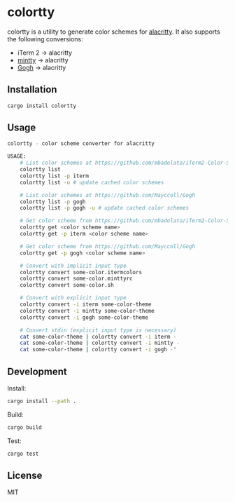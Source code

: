 # colortty

colortty is a utility to generate color schemes for [alacritty](https://github.com/jwilm/alacritty). It also supports the following conversions:

- iTerm 2 -> alacritty
- [mintty](https://github.com/mintty/mintty) -> alacritty
- [Gogh](https://github.com/Mayccoll/Gogh) -> alacritty

## Installation

```sh
cargo install colortty
```

## Usage

```sh
colortty - color scheme converter for alacritty

USAGE:
    # List color schemes at https://github.com/mbadolato/iTerm2-Color-Schemes
    colortty list
    colortty list -p iterm
    colortty list -u # update cached color schemes

    # List color schemes at https://github.com/Mayccoll/Gogh
    colortty list -p gogh
    colortty list -p gogh -u # update cached color schemes

    # Get color scheme from https://github.com/mbadolato/iTerm2-Color-Schemes
    colortty get <color scheme name>
    colortty get -p iterm <color scheme name>

    # Get color scheme from https://github.com/Mayccoll/Gogh
    colortty get -p gogh <color scheme name>

    # Convert with implicit input type
    colortty convert some-color.itermcolors
    colortty convert some-color.minttyrc
    colortty convert some-color.sh

    # Convert with explicit input type
    colortty convert -i iterm some-color-theme
    colortty convert -i mintty some-color-theme
    colortty convert -i gogh some-color-theme

    # Convert stdin (explicit input type is necessary)
    cat some-color-theme | colortty convert -i iterm -
    cat some-color-theme | colortty convert -i mintty -
    cat some-color-theme | colortty convert -i gogh -"
```

## Development

Install:

```sh
cargo install --path .
```

Build:

```sh
cargo build
```

Test:

```sh
cargo test
```

## License

MIT
